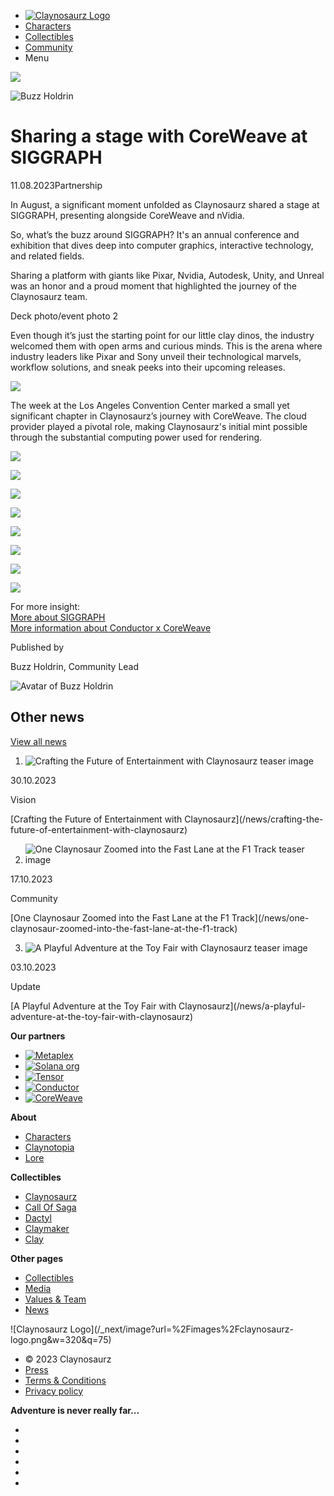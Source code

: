   * [![Claynosaurz Logo](/_next/image?url=%2Fimages%2Fclaynosaurz-logo.png&w=640&q=75)](/)
  * [Characters](/characters)
  * [Collectibles](/collectibles)
  * [Community](/community)
  * Menu

![](/_next/image?url=https%3A%2F%2Fcdn.sanity.io%2Fimages%2F6ddd42dj%2Fproduction%2F20ee8f7c6a6f1ad0a27adffe1dd34ee93afa4e04-680x510.jpg%3Frect%3D0%2C112%2C680%2C383%26w%3D1920%26h%3D1080&w=2048&q=75)

![Buzz
Holdrin](/_next/image?url=https%3A%2F%2Fcdn.sanity.io%2Fimages%2F6ddd42dj%2Fproduction%2Ffae2e930a590f5522ea6364a876ac4ba0a34a1bd-400x400.jpg%3Fw%3D80%26h%3D80&w=256&q=75)

# Sharing a stage with CoreWeave at SIGGRAPH

11.08.2023Partnership

In August, a significant moment unfolded as Claynosaurz shared a stage at
SIGGRAPH, presenting alongside CoreWeave and nVidia.  
  
So, what’s the buzz around SIGGRAPH? It's an annual conference and exhibition
that dives deep into computer graphics, interactive technology, and related
fields.  
  
Sharing a platform with giants like Pixar, Nvidia, Autodesk, Unity, and Unreal
was an honor and a proud moment that highlighted the journey of the
Claynosaurz team.  
  
Deck photo/event photo 2  
  
Even though it’s just the starting point for our little clay dinos, the
industry welcomed them with open arms and curious minds. This is the arena
where industry leaders like Pixar and Sony unveil their technological marvels,
workflow solutions, and sneak peeks into their upcoming releases.  
  

![](/_next/image?url=https%3A%2F%2Fcdn.sanity.io%2Fimages%2F6ddd42dj%2Fproduction%2F1b95d7409e2296b85018068ab73f33ddec8d2f96-938x1148.jpg%3Fw%3D938%26h%3D1148&w=1920&q=75)

  
The week at the Los Angeles Convention Center marked a small yet significant
chapter in Claynosaurz’s journey with CoreWeave. The cloud provider played a
pivotal role, making Claynosaurz's initial mint possible through the
substantial computing power used for rendering.

![](/_next/image?url=https%3A%2F%2Fcdn.sanity.io%2Fimages%2F6ddd42dj%2Fproduction%2Fb3323d69a5c9edc10c44499e17ece24fe9bada64-1916x1080.png%3Fw%3D1916%26h%3D1080&w=2048&q=75)

![](/_next/image?url=https%3A%2F%2Fcdn.sanity.io%2Fimages%2F6ddd42dj%2Fproduction%2Ffd59007761a69560324d6fc5051c5210c27efebb-1917x1080.png%3Fw%3D1917%26h%3D1080&w=2048&q=75)

![](/_next/image?url=https%3A%2F%2Fcdn.sanity.io%2Fimages%2F6ddd42dj%2Fproduction%2F6565feb2241819d47e4fcfdea9509f8ca7e9e808-1918x1080.png%3Fw%3D1918%26h%3D1080&w=2048&q=75)

![](/_next/image?url=https%3A%2F%2Fcdn.sanity.io%2Fimages%2F6ddd42dj%2Fproduction%2Ff41cb314351540c160ed17af2b764226d52ae91f-1918x1080.png%3Fw%3D1918%26h%3D1080&w=2048&q=75)

![](/_next/image?url=https%3A%2F%2Fcdn.sanity.io%2Fimages%2F6ddd42dj%2Fproduction%2F646a13153dda5c86489190e95059346ac24c90ec-1914x1080.png%3Fw%3D1914%26h%3D1080&w=2048&q=75)

![](/_next/image?url=https%3A%2F%2Fcdn.sanity.io%2Fimages%2F6ddd42dj%2Fproduction%2F5460d7b69915e35bd20f6b5cd5a87c4137fa8780-1920x1080.png%3Fw%3D1920%26h%3D1080&w=2048&q=75)

![](/_next/image?url=https%3A%2F%2Fcdn.sanity.io%2Fimages%2F6ddd42dj%2Fproduction%2Fc89cb1a13dd7897c49a1340a5cee225ba467a91e-1918x1079.png%3Fw%3D1918%26h%3D1079&w=2048&q=75)

![](/_next/image?url=https%3A%2F%2Fcdn.sanity.io%2Fimages%2F6ddd42dj%2Fproduction%2F0baa702d2b4999c3e2a76ee5d41e06e22196b8e8-1912x1080.png%3Fw%3D1912%26h%3D1080&w=2048&q=75)

For more insight:  
[More about SIGGRAPH](https://s2023.siggraph.org/)  
[More information about Conductor x
CoreWeave](https://www.conductortech.com/conductor-siggraph-2023)

Published by

Buzz Holdrin, Community Lead

![Avatar of Buzz
Holdrin](/_next/image?url=https%3A%2F%2Fcdn.sanity.io%2Fimages%2F6ddd42dj%2Fproduction%2Ffae2e930a590f5522ea6364a876ac4ba0a34a1bd-400x400.jpg%3Fw%3D100%26h%3D100&w=256&q=75)

## Other news

[View all news](/news)

  1. ![Crafting the Future of Entertainment with Claynosaurz teaser image](/_next/image?url=https%3A%2F%2Fcdn.sanity.io%2Fimages%2F6ddd42dj%2Fproduction%2F56bddeaee978dc2728a7b8176102c03109047afc-1631x920.png%3Frect%3D11%2C0%2C1610%2C920%26w%3D700%26h%3D400&w=1440&q=75)

30.10.2023

Vision

[Crafting the Future of Entertainment with Claynosaurz](/news/crafting-the-
future-of-entertainment-with-claynosaurz)

  2. ![One Claynosaur Zoomed into the Fast Lane at the F1 Track teaser image](/_next/image?url=https%3A%2F%2Fcdn.sanity.io%2Fimages%2F6ddd42dj%2Fproduction%2F21e5360d669c78df0689589a47d7e868514f0b22-1638x1112.jpg%3Frect%3D0%2C88%2C1638%2C936%26w%3D700%26h%3D400&w=1440&q=75)

17.10.2023

Community

[One Claynosaur Zoomed into the Fast Lane at the F1 Track](/news/one-
claynosaur-zoomed-into-the-fast-lane-at-the-f1-track)

  3. ![A Playful Adventure at the Toy Fair with Claynosaurz teaser image](/_next/image?url=https%3A%2F%2Fcdn.sanity.io%2Fimages%2F6ddd42dj%2Fproduction%2Fa9c6f870ce0700673617ae6fe92e271db83552b8-2000x1125.jpg%3Frect%3D16%2C0%2C1969%2C1125%26w%3D700%26h%3D400&w=1440&q=75)

03.10.2023

Update

[A Playful Adventure at the Toy Fair with Claynosaurz](/news/a-playful-
adventure-at-the-toy-fair-with-claynosaurz)

**Our partners**

  * [![Metaplex](/_next/image?url=https%3A%2F%2Fcdn.sanity.io%2Fimages%2F6ddd42dj%2Fproduction%2Fe96b2e29713066eb07ee829abc60187908282f6c-514x48.svg%3Frect%3D161%2C0%2C192%2C48%26w%3D200%26h%3D50&w=400&q=75)](https://www.metaplex.com)
  * [![Solana org](/_next/image?url=https%3A%2F%2Fcdn.sanity.io%2Fimages%2F6ddd42dj%2Fproduction%2F4cd65b73b5fea76180d8d19bd5b4288ef41d562a-372x61.svg%3Frect%3D64%2C0%2C244%2C61%26w%3D200%26h%3D50&w=400&q=75)](https://www.solana.org)
  * [![Tensor](/_next/image?url=https%3A%2F%2Fcdn.sanity.io%2Fimages%2F6ddd42dj%2Fproduction%2Fc81421bc08c270fa07dd946e7acbe67ea9adef7a-4421x992.svg%3Frect%3D227%2C0%2C3968%2C992%26w%3D200%26h%3D50&w=400&q=75)](https://tensor.trade)
  * [![Conductor](/_next/image?url=https%3A%2F%2Fcdn.sanity.io%2Fimages%2F6ddd42dj%2Fproduction%2F0d841ce112bd359580f074ae104cd2db0bb5ae52-726x454.svg%3Frect%3D0%2C136%2C726%2C182%26w%3D200%26h%3D50&w=400&q=75)](https://www.conductortech.com/coreweave)
  * [![CoreWeave](/_next/image?url=https%3A%2F%2Fcdn.sanity.io%2Fimages%2F6ddd42dj%2Fproduction%2F59c99e0266a43add08e3640627df28afdee7f6b7-4578x619.svg%3Frect%3D1051%2C0%2C2476%2C619%26w%3D200%26h%3D50&w=400&q=75)](https://www.coreweave.com/)

**About**

  * [ Characters](/characters)
  * [Claynotopia](/claynotopia)
  * [Lore](/lore)

**Collectibles**

  * [ Claynosaurz](/collectibles/claynosaurz)
  * [Call Of Saga](/collectibles/call-of-saga)
  * [Dactyl](/collectibles/dactyl)
  * [Claymaker](/collectibles/claymaker)
  * [Clay](/collectibles/clay)

**Other pages**

  * [ Collectibles](/collectibles)
  * [Media](/media)
  * [Values & Team](/team)
  * [News](/news)

![Claynosaurz Logo](/_next/image?url=%2Fimages%2Fclaynosaurz-
logo.png&w=320&q=75)

  * © 2023 Claynosaurz
  * [Press](/press)
  * [Terms & Conditions](/terms-and-conditions)
  * [Privacy policy](/privacy-policy)

**Adventure is never really far...**

  * [](https://x.com/claynosaurz "twitter")
  * [](https://www.instagram.com/claynosaurz/ "instagram")
  * [](https://discord.gg/claynosaurz "discord")
  * [](https://www.youtube.com/@Claynosaurz_Official "youtube")
  * [](https://www.tiktok.com/@claynosaurz "tiktok")
  * [](https://www.linkedin.com/company/claynosaurz "linkedin")

